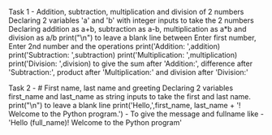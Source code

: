 Task 1 - Addition, subtraction, multiplication and division of 2 numbers
Declaring 2 variables 'a' and 'b' with integer inputs to take the 2 numbers
Declaring addition as a+b, subtraction as a-b, multiplication as a*b and division as a/b 
print("\n") to leave a blank line between Enter first number, Enter 2nd number and the operations
print('Addition: ',addition)
print('Subtraction: ',subtraction)
print('Multiplication: ',multiplication)
print('Division: ',division)
to give the sum after 'Addition:', difference after 'Subtraction:', product after 'Multiplication:' and division after 'Division:'


Task 2 - # First name, last name and greeting
Declaring 2 variables first_name and last_name as string inputs to take the first and last name.
print("\n") to leave a blank line
print('Hello,',first_name, last_name + '! Welcome to the Python program.') - To give the message and fullname like - 'Hello (full_name)! Welcome to the Python program'
